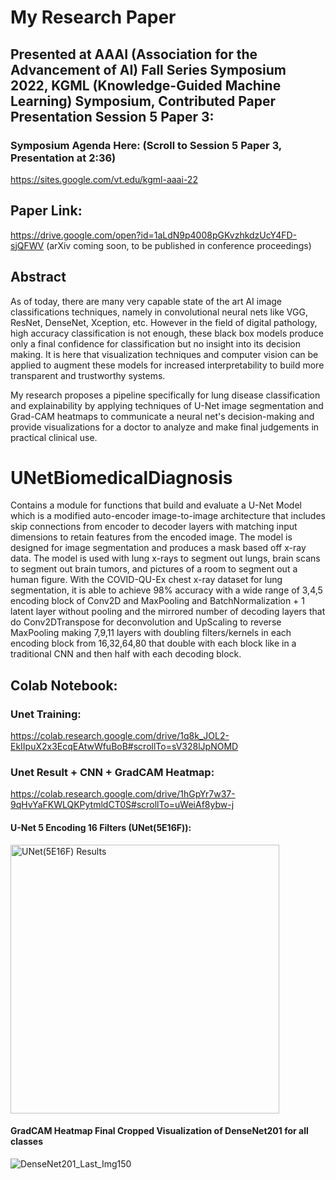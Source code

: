 # My Research Paper 

## Presented at AAAI (Association for the Advancement of AI) Fall Series Symposium 2022, KGML (Knowledge-Guided Machine Learning) Symposium, Contributed Paper Presentation Session 5 Paper 3:

### Symposium Agenda Here: (Scroll to Session 5 Paper 3, Presentation at 2:36)
https://sites.google.com/vt.edu/kgml-aaai-22 


## Paper Link: 
https://drive.google.com/open?id=1aLdN9p4008pGKvzhkdzUcY4FD-sjQFWV
(arXiv coming soon, to be published in conference proceedings)

## Abstract
As of today, there are many very capable state of the art AI image classifications techniques, namely in convolutional neural nets like VGG, ResNet, DenseNet, Xception, etc. However in the field of digital pathology, high accuracy classification is not enough, these black box models produce only a final confidence for classification but no insight into its decision making. It is here that visualization techniques and computer vision can be applied to augment these models for increased interpretability to build more transparent and trustworthy systems. 

My research proposes a pipeline specifically for lung disease classification and explainability by applying techniques of U-Net image segmentation and Grad-CAM heatmaps to communicate a neural net's decision-making and provide visualizations for a doctor to analyze and make final judgements in practical clinical use.

# UNetBiomedicalDiagnosis
Contains a module for functions that build and evaluate a U-Net Model which is a modified auto-encoder image-to-image architecture that includes skip connections from encoder to decoder layers with matching input dimensions to retain features from the encoded image. The model is designed for image segmentation and produces a mask based off x-ray data. The model is used with lung x-rays to segment out lungs, brain scans to segment out brain tumors, and pictures of a room to segment out a human figure. With the COVID-QU-Ex chest x-ray dataset for lung segmentation, it is able to achieve 98% accuracy with a wide range of 3,4,5 encoding block of Conv2D and MaxPooling and BatchNormalization + 1 latent layer without pooling and the mirrored number of decoding layers that do Conv2DTranspose for deconvolution and UpScaling to reverse MaxPooling making 7,9,11 layers with doubling filters/kernels in each encoding block from 16,32,64,80 that double with each block like in a traditional CNN and then half with each decoding block.

## Colab Notebook:
### Unet Training: 
https://colab.research.google.com/drive/1q8k_JOL2-EkIIpuX2x3EcqEAtwWfuBoB#scrollTo=sV328lJpNOMD 

### Unet Result + CNN + GradCAM Heatmap: 
https://colab.research.google.com/drive/1hGpYr7w37-9qHvYaFKWLQKPytmldCT0S#scrollTo=uWeiAf8ybw-j

#### U-Net 5 Encoding 16 Filters (UNet(5E16F)):
<img width="430" alt="UNet(5E16F) Results" src="https://user-images.githubusercontent.com/103869590/202833418-8b14db95-2513-47ed-a7a0-4cd2bd049e7f.PNG">

#### GradCAM Heatmap Final Cropped Visualization of DenseNet201 for all classes
![DenseNet201_Last_Img150](https://user-images.githubusercontent.com/103869590/179291908-def12ab5-6b3e-498d-9436-d2a57828effc.png)
